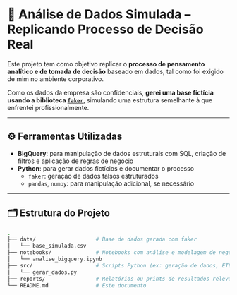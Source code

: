 # 🧠 Análise de Dados Simulada – Replicando Processo de Decisão Real

Este projeto tem como objetivo replicar o **processo de pensamento analítico e de tomada de decisão** baseado em dados, tal como foi exigido de mim no ambiente corporativo.

Como os dados da empresa são confidenciais, **gerei uma base fictícia usando a biblioteca [`faker`](https://faker.readthedocs.io/en/master/)**, simulando uma estrutura semelhante à que enfrentei profissionalmente.

---

## ⚙️ Ferramentas Utilizadas

- **BigQuery**: para manipulação de dados estruturais com SQL, criação de filtros e aplicação de regras de negócio
- **Python**: para gerar dados fictícios e documentar o processo
  - `faker`: geração de dados falsos estruturados
  - `pandas`, `numpy`: para manipulação adicional, se necessário

---

## 🗂 Estrutura do Projeto

```bash
.
├── data/                   # Base de dados gerada com faker
│   └── base_simulada.csv
├── notebooks/              # Notebooks com análise e modelagem de negócios
│   └── analise_bigquery.ipynb
├── src/                    # Scripts Python (ex: geração de dados, ETL)
│   └── gerar_dados.py
├── reports/                # Relatórios ou prints de resultados relevantes
└── README.md               # Este documento
